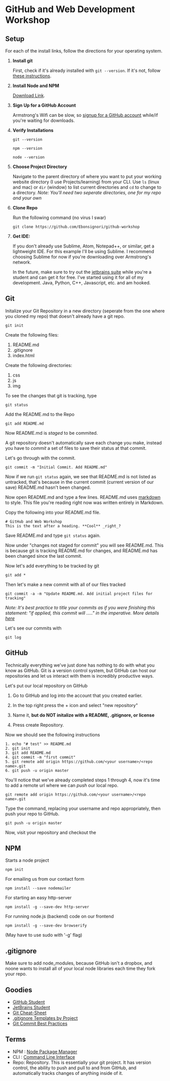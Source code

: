 # GitHub and Web Development Workshop

## Setup
For each of the install links, follow the directions for your operating system. 

1. **Install git**

    First, check if it's already installed with `git --version`.
    If it's not, follow [these instructions](https://git-scm.com/book/en/v2/Getting-Started-Installing-Git).

2. **Install Node and NPM**

    [Download Link](https://nodejs.org/en/download/).

3. **Sign Up for a GitHub Account**

    Armstrong's Wifi can be slow, so [signup for a GitHub account](https://github.com/join) while/if you're waiting for downloads.

4. **Verify Installations**

    ```
    git --version
    ```

    ```
    npm --version
    ```

    ```
    node --version
    ```

5. **Choose Project Directory**

    Navigate to the parent directory of where you want to put your working website directory (I use Projects/learning) from your CLI.
    Use `ls` (linux and mac) or `dir` (window) to list current directories and `cd` to change to a directory.
    _Note: You'll need two seperate directories, one for my repo and your own_
 

6. **Clone Repo**

    Run the following command (no virus I swar)

    ```
    git clone https://github.com/Ebonsignori/github-workshop
    ```

7. **Get IDE:**

    If you don't already use Sublime, Atom, Notepad++, or similar, get a lightweight IDE.
    For this example I'll be using Sublime. I recommend choosing Sublime for now if you're
    downloading over Armstrong's network.

    In the future, make sure to try out the [jetbrains suite](https://www.jetbrains.com/student/)
    while you're a student and can get it for free. I've started using it
    for all of my development. Java, Python, C++, Javascript, etc. and am hooked.

## Git
Initalize your Git Repository in a new directory (seperate from the one where you cloned my repo) that doesn't already have a git repo.

`git init`

Create the following files:
1. README.md
2. .gitignore
3. index.html

Create the following directories:
1. css
2. js
3. img

To see the changes that git is tracking, type
```
git status
```
Add the README.md to the Repo
```
git add README.md
```
Now README.md is _staged_ to be commited.

A git repository doesn't automatically save each change you make, instead
you have to _commit_ a set of files to save their status at that commit.

Let's go through with the commit.

```
git commit -m "Initial Commit. Add README.md"
```

Now if we run `git status` again, we see that README.md is not listed as untracked, that's because in the current
commit (current version of our save) README.md hasn't been changed.

Now open README.md and type a few lines. README.md uses
[markdown](https://github.com/adam-p/markdown-here/wiki/Markdown-Cheatsheet) to style. This file
you're reading right now was written entirely in Markdown.

Copy the following into your README.md file.
```
# GitHub and Web Workshop
This is the text after a heading. **Cool** _right_?
```

Save README.md and type `git status` again.

Now under "changes not staged for commit" you will see README.md. This is
because git is tracking README.md for changes, and README.md has been changed
since the last commit.

Now let's add everything to be tracked by git
```
git add *
```

Then let's make a new commit with all of our files tracked
```
git commit -a -m "Update README.md. Add initial project files for tracking"
```
_Note: It's best practice to title your commits as if you were finishing this statement:
"if applied, this commit will ....." in the imperative. More details [here](https://gist.github.com/robertpainsi/b632364184e70900af4ab688decf6f53)_

Let's see our commits with
```
git log
```

## GitHub
Technically everything we've just done has nothing to do with what you know
as GitHub. Git is a version control system, but GitHub can host our repositories
and let us interact with them is incredibly productive ways.

Let's put our local repository on GitHub

1. Go to GitHub and log into the account that you created earlier.

2. In the top right press the + icon and select "new repository"

3. Name it, **but do NOT initalize with a README, .gitignore, or license**

4. Press create Repository.

Now we should see the following instructions
```
1. echo "# test" >> README.md
2. git init
3. git add README.md
4. git commit -m "first commit"
5. git remote add origin https://github.com/<your username>/<repo name>.git
6. git push -u origin master
```

You'll notice that we've already completed steps 1 through 4, now it's time
to add a remote url where we can _push_ our local repo.

```
git remote add origin https://github.com/<your username>/<repo name>.git
```

Type the command, replacing your username and repo appropriately, then push your
repo to GitHub.
```
git push -u origin master
```

Now, visit your repository and checkout the

## NPM
Starts a node project

`npm init`

For emailing us from our contact form

`npm install --save nodemailer`

For starting an easy http-server

`npm install -g --save-dev http-server`

For running node.js (backend) code on our frontend

`npm install -g --save-dev browserify`

(May have to use sudo with '-g' flag)

## .gitignore
Make sure to add node_modules, because GitHub isn't a dropbox, and noone wants to
install all of your local node libraries each time they fork your repo.

## Goodies
- [GitHub Student](https://education.github.com/pack)
- [JetBrains Student](https://www.jetbrains.com/student/)
- [Git Cheat-Sheet](https://services.github.com/on-demand/downloads/github-git-cheat-sheet.pdf)
- [.gitignore Templates by Project](https://github.com/github/gitignore)
- [Git Commit Best Practices](https://gist.github.com/robertpainsi/b632364184e70900af4ab688decf6f53)

## Terms
- NPM : [Node Package Manager](https://www.npmjs.com/)
- CLI : [Command Line Interface](http://www.linfo.org/command_line_interface.html)
- Repo: Repository. This is essentially your git project. It has version control, the ability to push and pull
         to and from GitHub, and automatically tracks changes of anything inside of it.